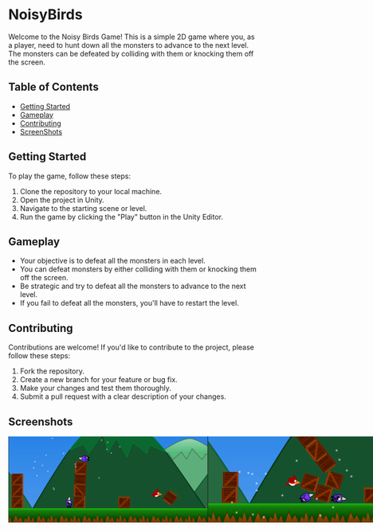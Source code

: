 # NoisyBirds

Welcome to the Noisy Birds Game! This is a simple 2D game where you, as a player, need to hunt down all the monsters to advance to the next level. The monsters can be defeated by colliding with them or knocking them off the screen.

## Table of Contents

- [Getting Started](#getting-started)
- [Gameplay](#gameplay)
- [Contributing](#contributing)
- [ScreenShots](#screenshots)

## Getting Started

To play the game, follow these steps:

1. Clone the repository to your local machine.
2. Open the project in Unity.
3. Navigate to the starting scene or level.
4. Run the game by clicking the "Play" button in the Unity Editor.

## Gameplay

- Your objective is to defeat all the monsters in each level.
- You can defeat monsters by either colliding with them or knocking them off the screen.
- Be strategic and try to defeat all the monsters to advance to the next level.
- If you fail to defeat all the monsters, you'll have to restart the level.

## Contributing

Contributions are welcome! If you'd like to contribute to the project, please follow these steps:

1. Fork the repository.
2. Create a new branch for your feature or bug fix.
3. Make your changes and test them thoroughly.
4. Submit a pull request with a clear description of your changes.

## Screenshots
<div style="display: flex; justify-content: space-between;">
    <img src="Images/NoisyBird1.png" alt="Gameplay Screenshot"  width="400"/>
    <img src="Images/NoisyBird2.png" alt="Score Screen Screenshot" width="400"/>
  <img src="Images/NoisyBird3.png" alt="Score Screen Screenshot" width="400"/>
  <img src="Images/NoisyBird4.png" alt="Score Screen Screenshot" width="400"/>
</div>
